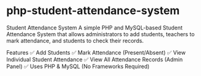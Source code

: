 # php-student-attendance-system
Student Attendance System
A simple PHP and MySQL-based Student Attendance System that allows administrators to add students, teachers to mark attendance, and students to check their records.

Features
✅ Add Students
✅ Mark Attendance (Present/Absent)
✅ View Individual Student Attendance
✅ View All Attendance Records (Admin Panel)
✅ Uses PHP & MySQL (No Frameworks Required)
